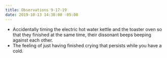 ```yaml
---
title: Observations 9-17-19
date: 2019-10-13 14:38:00 -05:00
---
```


- Accidentally timing the electric hot water kettle and the toaster oven so that they finished at the same time, their dissonant beeps beeping against each other.
- The feeling of just having finished crying that persists while you have a cold.
